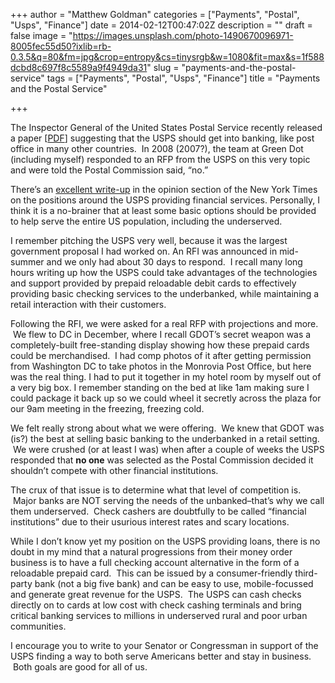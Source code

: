 +++
author = "Matthew Goldman"
categories = ["Payments", "Postal", "Usps", "Finance"]
date = 2014-02-12T00:47:02Z
description = ""
draft = false
image = "https://images.unsplash.com/photo-1490670096971-8005fec55d50?ixlib=rb-0.3.5&q=80&fm=jpg&crop=entropy&cs=tinysrgb&w=1080&fit=max&s=1f588dcbd8c697f8c5589a9f4949da31"
slug = "payments-and-the-postal-service"
tags = ["Payments", "Postal", "Usps", "Finance"]
title = "Payments and the Postal Service"

+++


The Inspector General of the United States Postal Service recently released a paper \[[PDF](http://www.uspsoig.gov/sites/default/files/document-library-files/2014/rarc-wp-14-007.pdf)\] suggesting that the USPS should get into banking, like post office in many other countries.  In 2008 (2007?), the team at Green Dot (including myself) responded to an RFP from the USPS on this very topic and were told the Postal Commission said, “no.”

There’s an [excellent write-up](http://www.nytimes.com/2014/02/08/opinion/the-post-office-banks-on-the-poor.html?_r=0) in the opinion section of the New York Times on the positions around the USPS providing financial services. Personally, I think it is a no-brainer that at least some basic options should be provided to help serve the entire US population, including the underserved.

I remember pitching the USPS very well, because it was the largest government proposal I had worked on. An RFI was announced in mid-summer and we only had about 30 days to respond.  I recall many long hours writing up how the USPS could take advantages of the technologies and support provided by prepaid reloadable debit cards to effectively providing basic checking services to the underbanked, while maintaining a retail interaction with their customers.

Following the RFI, we were asked for a real RFP with projections and more.  We flew to DC in December, where I recall GDOT’s secret weapon was a completely-built free-standing display showing how these prepaid cards could be merchandised.  I had comp photos of it after getting permission from Washington DC to take photos in the Monrovia Post Office, but here was the real thing. I had to put it together in my hotel room by myself out of a very big box. I remember standing on the bed at like 1am making sure I could package it back up so we could wheel it secretly across the plaza for our 9am meeting in the freezing, freezing cold.

We felt really strong about what we were offering.  We knew that GDOT was (is?) the best at selling basic banking to the underbanked in a retail setting.  We were crushed (or at least I was) when after a couple of weeks the USPS responded that **no one** was selected as the Postal Commission decided it shouldn’t compete with other financial institutions.

The crux of that issue is to determine what that level of competition is.  Major banks are NOT serving the needs of the unbanked–that’s why we call them underserved.  Check cashers are doubtfully to be called “financial institutions” due to their usurious interest rates and scary locations.

While I don’t know yet my position on the USPS providing loans, there is no doubt in my mind that a natural progressions from their money order business is to have a full checking account alternative in the form of a reloadable prepaid card.  This can be issued by a consumer-friendly third-party bank (not a big five bank) and can be easy to use, mobile-focussed and generate great revenue for the USPS.  The USPS can cash checks directly on to cards at low cost with check cashing terminals and bring critical banking services to millions in underserved rural and poor urban communities.

I encourage you to write to your Senator or Congressman in support of the USPS finding a way to both serve Americans better and stay in business.  Both goals are good for all of us.


